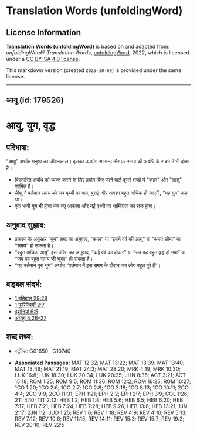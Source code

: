 # Translation Words (unfoldingWord)

## License Information

**Translation Words (unfoldingWord)** is based on and adapted from: _unfoldingWord® Translation Words_, [unfoldingWord](https://unfoldingword.org/utw), 2022, which is licensed under a [CC BY-SA 4.0 license](https://creativecommons.org/licenses/by-sa/4.0/legalcode.en).

This markdown version (created `2025-10-09`) is provided under the same license.



--------------------------------

## आयु (id: 179526)

आयु, युग, वृद्ध
===============

परिभाषा:
--------

“आयु” अर्थात मनुष्य का जीवनकाल। इसका उपयोग सामान्य तौर पर समय की अवधि के संदर्भ में भी होता है।

* विस्तारित अवधि को व्यक्त करने के लिए प्रयोग किए जाने वाले दूसरे शब्दों में "काल" और "ऋतु" शामिल हैं।
* यीशु ने वर्तमान समय को जब पृथ्वी पर पाप, बुराई और अवज्ञा बहुत अधिक हो जाएगी, “यह युग” कहा था।
* एक भावी युग भी होगा जब नए आकाश और नई पृथ्वी पर धार्मिकता का राज होगा।

अनुवाद सुझाव:
-------------

* प्रकरण के अनुसार “युग” शब्द का अनुवाद, “काल” या “इतने वर्ष की आयु” या “समय सीमा” या “समय” हो सकता है।
* “बहुत अधिक आयु” इस उक्ति का अनुवाद, “कई वर्ष का होकर” या “जब वह बहुत वृद्ध हो गया” या “जब वह बहुत समय जी चुका” हो सकता है।
* “यह वर्तमान बुरा युग” अर्थात “वर्तमान में इस समय के दौरान जब लोग बहुत बुरे हैं”।

बाइबल संदर्भ:
-------------

* [1 इतिहास 29:28](https://ref.ly/1Chr0:0)
* [1 कुरिन्थियों 2:7](https://ref.ly/1Cor0:0)
* [इब्रानियों 6:5](https://ref.ly/Heb6:5)
* [अय्यूब 5:26–27](https://ref.ly/Job5:26-Job5:27)

शब्द तथ्य:
----------

* स्ट्रोंग्स: G01650 , G10740

* **Associated Passages:** MAT 12:32; MAT 13:22; MAT 13:39; MAT 13:40; MAT 13:49; MAT 21:19; MAT 24:3; MAT 28:20; MRK 4:19; MRK 10:30; LUK 16:8; LUK 18:30; LUK 20:34; LUK 20:35; JHN 8:35; ACT 3:21; ACT 15:18; ROM 1:25; ROM 9:5; ROM 11:36; ROM 12:2; ROM 16:25; ROM 16:27; 1CO 1:20; 1CO 2:6; 1CO 2:7; 1CO 2:8; 1CO 3:18; 1CO 8:13; 1CO 10:11; 2CO 4:4; 2CO 9:9; 2CO 11:31; EPH 1:21; EPH 2:2; EPH 2:7; EPH 3:9; COL 1:26; 2TI 4:10; TIT 2:12; HEB 1:2; HEB 1:8; HEB 5:6; HEB 6:5; HEB 6:20; HEB 7:17; HEB 7:21; HEB 7:24; HEB 7:28; HEB 9:26; HEB 13:8; HEB 13:21; 1JN 2:17; 2JN 1:2; JUD 1:25; REV 1:6; REV 1:18; REV 4:9; REV 4:10; REV 5:13; REV 7:12; REV 10:6; REV 11:15; REV 14:11; REV 15:3; REV 15:7; REV 19:3; REV 20:10; REV 22:5

